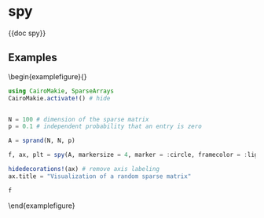 # spy

{{doc spy}}


## Examples

\begin{examplefigure}{}
```julia
using CairoMakie, SparseArrays
CairoMakie.activate!() # hide


N = 100 # dimension of the sparse matrix
p = 0.1 # independent probability that an entry is zero

A = sprand(N, N, p)

f, ax, plt = spy(A, markersize = 4, marker = :circle, framecolor = :lightgrey)

hidedecorations!(ax) # remove axis labeling
ax.title = "Visualization of a random sparse matrix"

f
```
\end{examplefigure}
